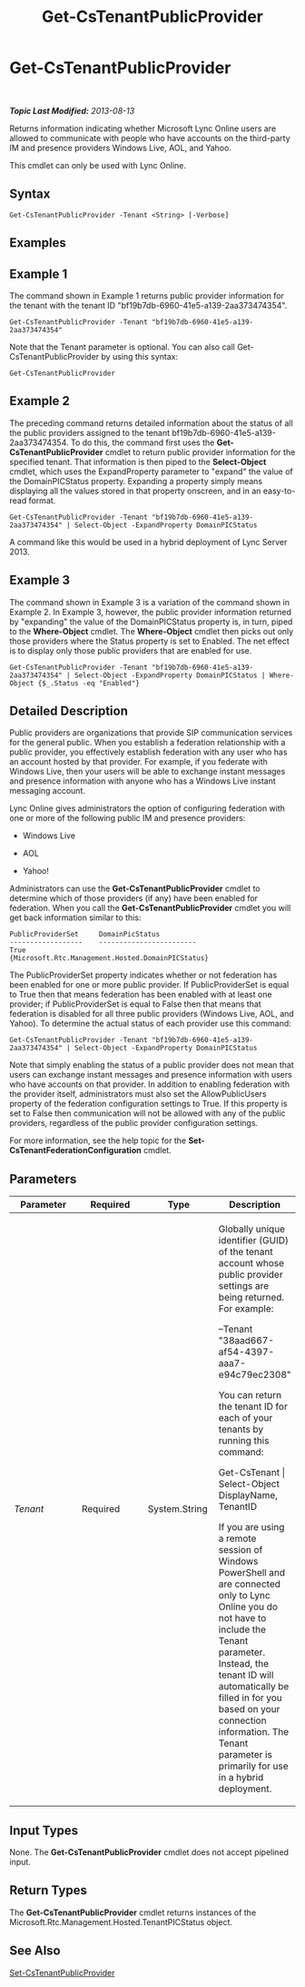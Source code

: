 ﻿---
title: Get-CsTenantPublicProvider
TOCTitle: Get-CsTenantPublicProvider
ms:assetid: 0d949ec2-206d-4979-a3be-a5578ae93ed3
ms:mtpsurl: https://technet.microsoft.com/en-us/library/JJ994016(v=OCS.15)
ms:contentKeyID: 51803922
ms.date: 07/23/2014
mtps_version: v=OCS.15
---

<div data-xmlns="http://www.w3.org/1999/xhtml">

<div class="topic" data-xmlns="http://www.w3.org/1999/xhtml" data-msxsl="urn:schemas-microsoft-com:xslt" data-cs="http://msdn.microsoft.com/en-us/">

<div data-asp="http://msdn2.microsoft.com/asp">

# Get-CsTenantPublicProvider

</div>

<div id="mainSection">

<div id="mainBody">

<span> </span>

_**Topic Last Modified:** 2013-08-13_

Returns information indicating whether Microsoft Lync Online users are allowed to communicate with people who have accounts on the third-party IM and presence providers Windows Live, AOL, and Yahoo.

This cmdlet can only be used with Lync Online.

<div>

## Syntax

    Get-CsTenantPublicProvider -Tenant <String> [-Verbose]

</div>

<span id="Examples"></span>

<div>

## Examples

<div>

## Example 1

The command shown in Example 1 returns public provider information for the tenant with the tenant ID "bf19b7db-6960-41e5-a139-2aa373474354".

    Get-CsTenantPublicProvider -Tenant "bf19b7db-6960-41e5-a139-2aa373474354"

Note that the Tenant parameter is optional. You can also call Get-CsTenantPublicProvider by using this syntax:

    Get-CsTenantPublicProvider

</div>

<div>

## Example 2

The preceding command returns detailed information about the status of all the public providers assigned to the tenant bf19b7db-6960-41e5-a139-2aa373474354. To do this, the command first uses the **Get-CsTenantPublicProvider** cmdlet to return public provider information for the specified tenant. That information is then piped to the **Select-Object** cmdlet, which uses the ExpandProperty parameter to "expand" the value of the DomainPICStatus property. Expanding a property simply means displaying all the values stored in that property onscreen, and in an easy-to-read format.

    Get-CsTenantPublicProvider -Tenant "bf19b7db-6960-41e5-a139-2aa373474354" | Select-Object -ExpandProperty DomainPICStatus

A command like this would be used in a hybrid deployment of Lync Server 2013.

</div>

<div>

## Example 3

The command shown in Example 3 is a variation of the command shown in Example 2. In Example 3, however, the public provider information returned by "expanding" the value of the DomainPICStatus property is, in turn, piped to the **Where-Object** cmdlet. The **Where-Object** cmdlet then picks out only those providers where the Status property is set to Enabled. The net effect is to display only those public providers that are enabled for use.

    Get-CsTenantPublicProvider -Tenant "bf19b7db-6960-41e5-a139-2aa373474354" | Select-Object -ExpandProperty DomainPICStatus | Where-Object {$_.Status -eq "Enabled"}

</div>

</div>

<span id="DetailedDescription"></span>

<div>

## Detailed Description

Public providers are organizations that provide SIP communication services for the general public. When you establish a federation relationship with a public provider, you effectively establish federation with any user who has an account hosted by that provider. For example, if you federate with Windows Live, then your users will be able to exchange instant messages and presence information with anyone who has a Windows Live instant messaging account.

Lync Online gives administrators the option of configuring federation with one or more of the following public IM and presence providers:

  - Windows Live

  - AOL

  - Yahoo\!

Administrators can use the **Get-CsTenantPublicProvider** cmdlet to determine which of those providers (if any) have been enabled for federation. When you call the **Get-CsTenantPublicProvider** cmdlet you will get back information similar to this:

    PublicProviderSet     DomainPicStatus
    ------------------    ------------------------
    True                  {Microsoft.Rtc.Management.Hosted.DomainPICStatus}

The PublicProviderSet property indicates whether or not federation has been enabled for one or more public provider. If PublicProviderSet is equal to True then that means federation has been enabled with at least one provider; if PublicProviderSet is equal to False then that means that federation is disabled for all three public providers (Windows Live, AOL, and Yahoo). To determine the actual status of each provider use this command:

    Get-CsTenantPublicProvider -Tenant "bf19b7db-6960-41e5-a139-2aa373474354" | Select-Object -ExpandProperty DomainPICStatus

Note that simply enabling the status of a public provider does not mean that users can exchange instant messages and presence information with users who have accounts on that provider. In addition to enabling federation with the provider itself, administrators must also set the AllowPublicUsers property of the federation configuration settings to True. If this property is set to False then communication will not be allowed with any of the public providers, regardless of the public provider configuration settings.

For more information, see the help topic for the **Set-CsTenantFederationConfiguration** cmdlet.

</div>

<div>

## Parameters


<table>
<colgroup>
<col style="width: 25%" />
<col style="width: 25%" />
<col style="width: 25%" />
<col style="width: 25%" />
</colgroup>
<thead>
<tr class="header">
<th>Parameter</th>
<th>Required</th>
<th>Type</th>
<th>Description</th>
</tr>
</thead>
<tbody>
<tr class="odd">
<td><p><em>Tenant</em></p></td>
<td><p>Required</p></td>
<td><p>System.String</p></td>
<td><p>Globally unique identifier (GUID) of the tenant account whose public provider settings are being returned. For example:</p>
<p>–Tenant &quot;38aad667-af54-4397-aaa7-e94c79ec2308&quot;</p>
<p>You can return the tenant ID for each of your tenants by running this command:</p>
<p>Get-CsTenant | Select-Object DisplayName, TenantID</p>
<p>If you are using a remote session of Windows PowerShell and are connected only to Lync Online you do not have to include the Tenant parameter. Instead, the tenant ID will automatically be filled in for you based on your connection information. The Tenant parameter is primarily for use in a hybrid deployment.</p></td>
</tr>
</tbody>
</table>


</div>

<span id="InputTypes"></span>

<div>

## Input Types

None. The **Get-CsTenantPublicProvider** cmdlet does not accept pipelined input.

</div>

<span id="ReturnTypes"></span>

<div>

## Return Types

The **Get-CsTenantPublicProvider** cmdlet returns instances of the Microsoft.Rtc.Management.Hosted.TenantPICStatus object.

</div>

<div>

## See Also


[Set-CsTenantPublicProvider](set-cstenantpublicprovider.md)  
  

</div>

</div>

<span> </span>

</div>

</div>

</div>

